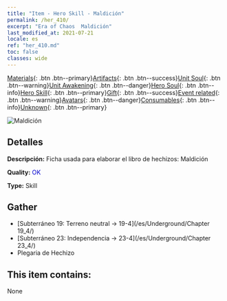 ```yaml
---
title: "Item - Hero Skill - Maldición"
permalink: /her_410/
excerpt: "Era of Chaos  Maldición"
last_modified_at: 2021-07-21
locale: es
ref: "her_410.md"
toc: false
classes: wide
---
```

 [Materials](/ItemsES/){: .btn .btn--primary}[Artifacts](/ItemsES/Artifacts/){: .btn .btn--success}[Unit Soul](/ItemsES/UnitSoul/){: .btn .btn--warning}[Unit Awakening](/ItemsES/UnitAwakening/){: .btn .btn--danger}[Hero Soul](/ItemsES/HeroSoul/){: .btn .btn--info}[Hero Skill](/ItemsES/HeroSkill/){: .btn .btn--primary}[Gift](/ItemsES/Gift/){: .btn .btn--success}[Event related](/ItemsES/Events/){: .btn .btn--warning}[Avatars](/ItemsES/Avatars/){: .btn .btn--danger}[Consumables](/ItemsES/Consumables/){: .btn .btn--info}[Unknown](/ItemsES/Unknown/){: .btn .btn--primary}

 ![Maldición](/images/t/ps_ezhoufushen.png)

## Detalles
 **Descripción:** Ficha usada para elaborar el libro de hechizos: Maldición

 **Quality:** <span style="color: #0000CD">OK</span>

 **Type:** Skill

## Gather

*    [Subterráneo 19: Terreno neutral -> 19-4](/es/Underground/Chapter 19_4/) 
*    [Subterráneo 23: Independencia -> 23-4](/es/Underground/Chapter 23_4/) 
*    Plegaria de Hechizo 

## This item contains:

  None

